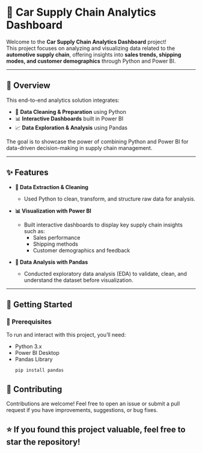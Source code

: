 # 🚗 Car Supply Chain Analytics Dashboard

Welcome to the **Car Supply Chain Analytics Dashboard** project!  
This project focuses on analyzing and visualizing data related to the **automotive supply chain**, offering insights into **sales trends, shipping modes, and customer demographics** through Python and Power BI.

---

## 📌 Overview

This end-to-end analytics solution integrates:

- 🧼 **Data Cleaning & Preparation** using Python
- 📊 **Interactive Dashboards** built in Power BI
- 📈 **Data Exploration & Analysis** using Pandas

The goal is to showcase the power of combining Python and Power BI for data-driven decision-making in supply chain management.

---

## ✨ Features

- **🔄 Data Extraction & Cleaning**  
  - Used Python to clean, transform, and structure raw data for analysis.

- **📊 Visualization with Power BI**  
  - Built interactive dashboards to display key supply chain insights such as:
    - Sales performance
    - Shipping methods
    - Customer demographics and feedback

- **🧮 Data Analysis with Pandas**  
  - Conducted exploratory data analysis (EDA) to validate, clean, and understand the dataset before visualization.

---

## 🚀 Getting Started

### 🔧 Prerequisites

To run and interact with this project, you’ll need:

- Python 3.x  
- Power BI Desktop  
- Pandas Library  
  ```bash
  pip install pandas
  
## 🤝 Contributing
Contributions are welcome!
Feel free to open an issue or submit a pull request if you have improvements, suggestions, or bug fixes.

## ⭐ If you found this project valuable, feel free to star the repository!
